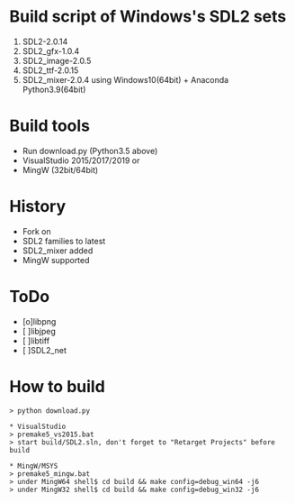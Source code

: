 # Build script of Windows's SDL2 sets
1. SDL2-2.0.14
2. SDL2_gfx-1.0.4
3. SDL2_image-2.0.5
4. SDL2_ttf-2.0.15
5. SDL2_mixer-2.0.4
using Windows10(64bit) + Anaconda Python3.9(64bit)


# Build tools
* Run download.py (Python3.5 above)
* VisualStudio 2015/2017/2019
 or
* MingW (32bit/64bit)


# History
* Fork on
* SDL2 families to latest
* SDL2_mixer added
* MingW supported


# ToDo
* [o]libpng
* [ ]libjpeg
* [ ]libtiff
* [ ]SDL2_net


# How to build
```
> python download.py

* VisualStudio
> premake5_vs2015.bat
> start build/SDL2.sln, don't forget to "Retarget Projects" before build

* MingW/MSYS
> premake5_mingw.bat
> under MingW64 shell$ cd build && make config=debug_win64 -j6
> under MingW32 shell$ cd build && make config=debug_win32 -j6
```

